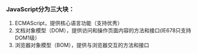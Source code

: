### JavaScript分为三大块：
1. ECMAScript，提供核心语言功能（支持优秀）
2. 文档对象模型（DOM），提供访问和操作页面内容的方法和接口(IE678只支持DOM1级）
2. 浏览器对象模型（BOM），提供与浏览器交互的方法和接口